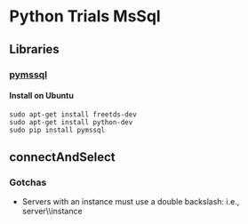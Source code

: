 # Python Trials MsSql

## Libraries

### [pymssql](http://pymssql.org/en/stable/pymssql_examples.html)

#### Install on Ubuntu

    sudo apt-get install freetds-dev
    sudo apt-get install python-dev
    sudo pip install pymssql

## connectAndSelect

### Gotchas

- Servers with an instance must use a double backslash: i.e., server\\\\instance